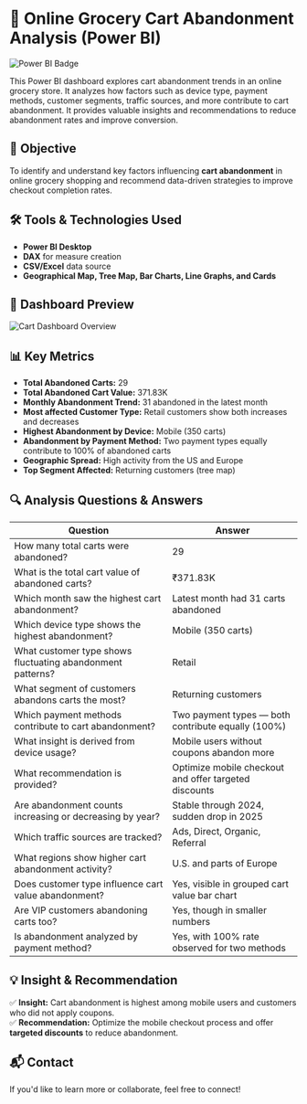 # 🛒 Online Grocery Cart Abandonment Analysis (Power BI)

![Power BI Badge](https://img.shields.io/badge/Tool-Power%20BI-yellow?logo=powerbi)

This Power BI dashboard explores cart abandonment trends in an online grocery store. It analyzes how factors such as device type, payment methods, customer segments, traffic sources, and more contribute to cart abandonment. It provides valuable insights and recommendations to reduce abandonment rates and improve conversion.



## 📌 Objective
To identify and understand key factors influencing **cart abandonment** in online grocery shopping and recommend data-driven strategies to improve checkout completion rates.



## 🛠️ Tools & Technologies Used
- **Power BI Desktop**
- **DAX** for measure creation
- **CSV/Excel** data source
- **Geographical Map, Tree Map, Bar Charts, Line Graphs, and Cards**




## 📸 Dashboard Preview

![Cart Dashboard Overview](screenshots/cart_dashboard_overview.png)



## 📊 Key Metrics
- **Total Abandoned Carts:** 29  
- **Total Abandoned Cart Value:** 371.83K  
- **Monthly Abandonment Trend:** 31 abandoned in the latest month  
- **Most affected Customer Type:** Retail customers show both increases and decreases  
- **Highest Abandonment by Device:** Mobile (350 carts)  
- **Abandonment by Payment Method:** Two payment types equally contribute to 100% of abandoned carts  
- **Geographic Spread:** High activity from the US and Europe  
- **Top Segment Affected:** Returning customers (tree map)



## 🔍 Analysis Questions & Answers

| Question | Answer |
|---------|--------|
| How many total carts were abandoned? | 29 |
| What is the total cart value of abandoned carts? | ₹371.83K |
| Which month saw the highest cart abandonment? | Latest month had 31 carts abandoned |
| Which device type shows the highest abandonment? | Mobile (350 carts) |
| What customer type shows fluctuating abandonment patterns? | Retail |
| What segment of customers abandons carts the most? | Returning customers |
| Which payment methods contribute to cart abandonment? | Two payment types — both contribute equally (100%) |
| What insight is derived from device usage? | Mobile users without coupons abandon more |
| What recommendation is provided? | Optimize mobile checkout and offer targeted discounts |
| Are abandonment counts increasing or decreasing by year? | Stable through 2024, sudden drop in 2025 |
| Which traffic sources are tracked? | Ads, Direct, Organic, Referral |
| What regions show higher cart abandonment activity? | U.S. and parts of Europe |
| Does customer type influence cart value abandonment? | Yes, visible in grouped cart value bar chart |
| Are VIP customers abandoning carts too? | Yes, though in smaller numbers |
| Is abandonment analyzed by payment method? | Yes, with 100% rate observed for two methods |



## 💡 Insight & Recommendation
✅ **Insight:** Cart abandonment is highest among mobile users and customers who did not apply coupons.  
✅ **Recommendation:** Optimize the mobile checkout process and offer **targeted discounts** to reduce abandonment.

## 📬 Contact
If you'd like to learn more or collaborate, feel free to connect!


